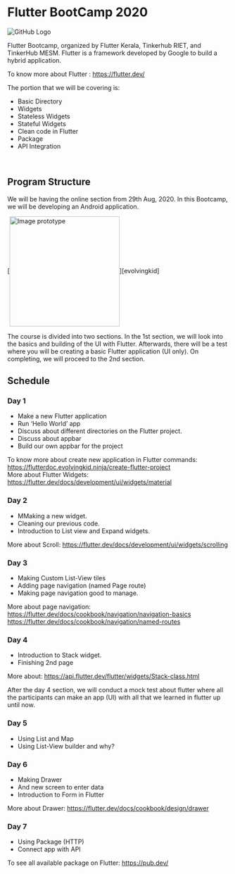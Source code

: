 # Flutter BootCamp 2020
![GitHub Logo](https://github.com/evolvingkid/flutter-bootcamp-2020/blob/master/flutter%20banner.png)

Flutter Bootcamp, organized by Flutter Kerala, Tinkerhub RIET, and TinkerHub MESM. Flutter is a framework developed by Google to build a hybrid application.<br/>

To know more about Flutter : https://flutter.dev/ <br/>

The portion that we will be covering is:

* Basic Directory
* Widgets
* Stateless Widgets
* Stateful Widgets
* Clean code in Flutter
* Package
* API Integration
<br/>

## Program Structure
We will be having the online section from 29th Aug, 2020. In this Bootcamp, we will be developing an Android application. <br/>

[<img align="center" alt="Image prototype" width="250px" src="https://github.com/evolvingkid/flutter-bootcamp-2020/blob/master/app%20prototype.jpg" />][evolvingkid]


The course is divided into two sections. In the 1st section, we will look into the basics and building of the UI with Flutter. 
Afterwards, there will be a test where you will be creating a basic Flutter application (UI only). 
On completing, we will proceed to the 2nd section.



## Schedule

### Day 1

* Make a new Flutter application 
* Run ‘Hello World’ app
* Discuss about different directories on the Flutter project.
* Discuss about appbar
* Build our own appbar for the project

To know more about create new application in Flutter commands: https://flutterdoc.evolvingkid.ninja/create-flutter-project <br/>
More about Flutter Widgets: 
https://flutter.dev/docs/development/ui/widgets/material


### Day 2

* MMaking a new widget.
* Cleaning our previous code.
* Introduction to List view and Expand widgets.

More about Scroll:
https://flutter.dev/docs/development/ui/widgets/scrolling <br/>

### Day 3

* Making Custom List-View tiles
* Adding page navigation (named Page route)
* Making page navigation good to manage.

More about page navigation: 
https://flutter.dev/docs/cookbook/navigation/navigation-basics <br/>
https://flutter.dev/docs/cookbook/navigation/named-routes <br />

### Day 4

* Introduction to Stack widget.
* Finishing 2nd page

More about:
https://api.flutter.dev/flutter/widgets/Stack-class.html


After the day 4 section, we will conduct a mock test about flutter where all the participants can make an app (UI) with all that we learned in flutter up until now.


### Day 5
* Using List and Map
* Using List-View builder and why?

### Day 6
* Making Drawer
* And new screen to enter data
* Introduction to Form in Flutter

More about Drawer:
https://flutter.dev/docs/cookbook/design/drawer

### Day 7

* Using Package (HTTP)
* Connect app with API


To see all available package on Flutter:
https://pub.dev/


